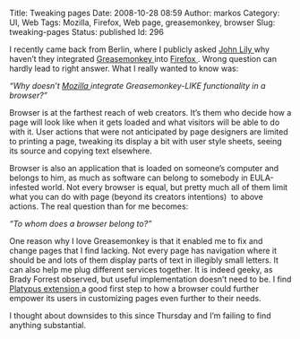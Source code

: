 Title: Tweaking pages
Date: 2008-10-28 08:59
Author: markos
Category: UI, Web
Tags: Mozilla, Firefox, Web page, greasemonkey, browser
Slug: tweaking-pages
Status: published
Id: 296

<div>
 <p>
  I recently came back from Berlin, where I publicly asked
  <a href="http://john.jubjubs.net/" title="John's homepage">
   John Lily
  </a>
  why haven’t they integrated
  <a class="zem_slink" href="http://www.greasespot.net/" rel="homepage" title="Greasemonkey">
   Greasemonkey
  </a>
  into
  <a class="zem_slink" href="http://www.mozilla.com/en-US/firefox/" rel="homepage" title="Firefox">
   Firefox
  </a>
  . Wrong question can hardly lead to right answer. What I really wanted to know was:
 </p>
 <p>
  <em>
   “Why doesn’t
   <a class="zem_slink" href="http://mozilla.com" rel="homepage" title="Mozilla">
    Mozilla
   </a>
   integrate Greasemonkey-LIKE functionality in a browser?”
  </em>
 </p>
 <p>
  Browser is at the farthest reach of web creators. It’s them who decide how a page will look like when it gets loaded and what visitors will be able to do with it. User actions that were not anticipated by page designers are limited to printing a page, tweaking its display a bit with user style sheets, seeing its source and copying text elsewhere.
 </p>
 <p>
  Browser is also an application that is loaded on someone’s computer and belongs to him, as much as software can belong to somebody in EULA-infested world. Not every browser is equal, but pretty much all of them limit what you can do with page (beyond its creators intentions)  to above actions. The real question than for me becomes:
 </p>
 <p>
  <em>
   “To whom does a browser belong to?”
  </em>
 </p>
 <p>
  One reason why I love Greasemonkey is that it enabled me to fix and change pages that I find lacking. Not every page has navigation where it should be and lots of them display parts of text in illegibly small letters. It can also help me plug different services together. It is indeed geeky, as Brady Forrest observed, but useful implementation doesn’t need to be. I find
  <a href="http://platypus.mozdev.org/">
   Platypus extension
  </a>
  a good first step to how a browser could further empower its users in customizing pages even further to their needs.
 </p>
 <p>
  I thought about downsides to this since Thursday and I’m failing to find anything substantial.
 </p>
</div>
